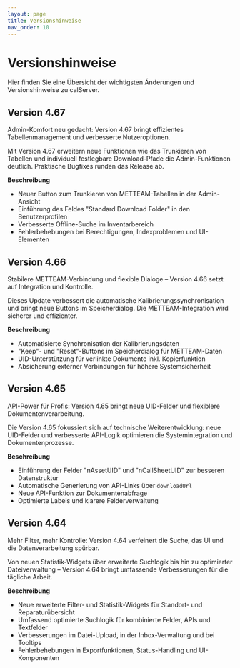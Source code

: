```yaml
---
layout: page
title: Versionshinweise
nav_order: 10
---
```


# Versionshinweise

Hier finden Sie eine Übersicht der wichtigsten Änderungen und Versionshinweise zu calServer.


## Version 4.67

Admin-Komfort neu gedacht: Version 4.67 bringt effizientes Tabellenmanagement und verbesserte Nutzeroptionen.

Mit Version 4.67 erweitern neue Funktionen wie das Trunkieren von Tabellen und individuell festlegbare Download-Pfade die Admin-Funktionen deutlich. Praktische Bugfixes runden das Release ab.

**Beschreibung**

- Neuer Button zum Trunkieren von METTEAM-Tabellen in der Admin-Ansicht
- Einführung des Feldes "Standard Download Folder" in den Benutzerprofilen
- Verbesserte Offline-Suche im Inventarbereich
- Fehlerbehebungen bei Berechtigungen, Indexproblemen und UI-Elementen

## Version 4.66

Stabilere METTEAM-Verbindung und flexible Dialoge – Version 4.66 setzt auf Integration und Kontrolle.

Dieses Update verbessert die automatische Kalibrierungssynchronisation und bringt neue Buttons im Speicherdialog. Die METTEAM-Integration wird sicherer und effizienter.

**Beschreibung**

- Automatisierte Synchronisation der Kalibrierungsdaten
- "Keep"- und "Reset"-Buttons im Speicherdialog für METTEAM-Daten
- UID-Unterstützung für verlinkte Dokumente inkl. Kopierfunktion
- Absicherung externer Verbindungen für höhere Systemsicherheit

## Version 4.65

API-Power für Profis: Version 4.65 bringt neue UID-Felder und flexiblere Dokumentenverarbeitung.

Die Version 4.65 fokussiert sich auf technische Weiterentwicklung: neue UID-Felder und verbesserte API-Logik optimieren die Systemintegration und Dokumentenprozesse.

**Beschreibung**

- Einführung der Felder "nAssetUID" und "nCallSheetUID" zur besseren Datenstruktur
- Automatische Generierung von API-Links über `downloadUrl`
- Neue API-Funktion zur Dokumentenabfrage
- Optimierte Labels und klarere Felderverwaltung

## Version 4.64

Mehr Filter, mehr Kontrolle: Version 4.64 verfeinert die Suche, das UI und die Datenverarbeitung spürbar.

Von neuen Statistik-Widgets über erweiterte Suchlogik bis hin zu optimierter Dateiverwaltung – Version 4.64 bringt umfassende Verbesserungen für die tägliche Arbeit.

**Beschreibung**

- Neue erweiterte Filter- und Statistik-Widgets für Standort- und Reparaturübersicht
- Umfassend optimierte Suchlogik für kombinierte Felder, APIs und Textfelder
- Verbesserungen im Datei-Upload, in der Inbox-Verwaltung und bei Tooltips
- Fehlerbehebungen in Exportfunktionen, Status-Handling und UI-Komponenten

